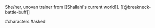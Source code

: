 She/her, unovan trainer from [[Shallahi's current world]]. [[@breakneck-battle-buff]]

#characters #asked 